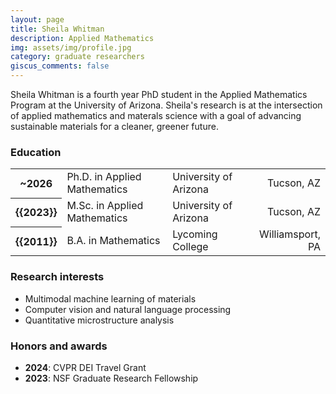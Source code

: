 ```yaml
---
layout: page
title: Sheila Whitman
description: Applied Mathematics
img: assets/img/profile.jpg
category: graduate researchers
giscus_comments: false
---
```



Sheila Whitman is a fourth year PhD student in the Applied Mathematics Program at the University of Arizona. Sheila's research is at the intersection of applied mathematics and materals science with a goal of advancing sustainable materials for a cleaner, greener future.

### Education

<div class="table-responsive">
    <table class="table table-sm table-borderless">
        <tr>
            <th scope="row">~2026</th>
            <td>Ph.D. in Applied Mathematics</td>
            <td>University of Arizona</td>
            <td align ="right">Tucson, AZ</td>
        </tr>
        <tr>
            <th scope="row">{{2023}}</th>
            <td>M.Sc. in Applied Mathematics</td>
            <td>University of Arizona</td>
            <td align ="right">Tucson, AZ</td>
        </tr>
        <tr>
            <th scope="row">{{2011}}</th>
            <td>B.A. in Mathematics </td>
            <td>Lycoming College</td>
            <td align ="right">Williamsport, PA</td>
        </tr>
    </table>
</div>

### Research interests

- Multimodal machine learning of materials
- Computer vision and natural language processing
- Quantitative microstructure analysis

### Honors and awards 

- **2024**: CVPR DEI Travel Grant
- **2023**: NSF Graduate Research Fellowship